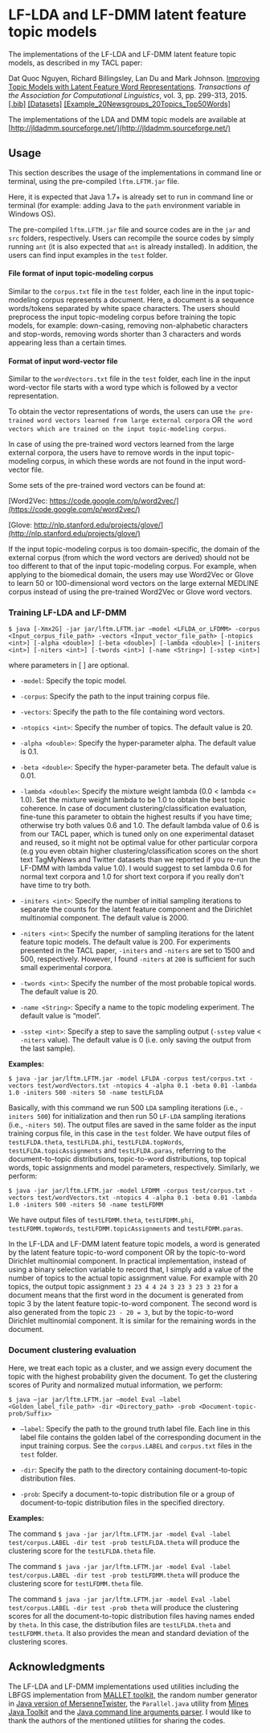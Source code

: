 # LF-LDA and LF-DMM latent feature topic models

The implementations of the LF-LDA and LF-DMM latent feature topic models, as described in my TACL paper:

Dat Quoc Nguyen, Richard Billingsley, Lan Du and Mark Johnson. [Improving Topic Models with Latent Feature Word Representations](https://tacl2013.cs.columbia.edu/ojs/index.php/tacl/article/view/582/158). <i>Transactions of the Association for Computational Linguistics</i>, vol. 3, pp. 299-313, 2015. [[.bib]](http://web.science.mq.edu.au/~dqnguyen/papers/TACL.bib) [[Datasets]](http://web.science.mq.edu.au/~dqnguyen/papers/TACL-datasets.zip) [[Example_20Newsgroups_20Topics_Top50Words]](http://web.science.mq.edu.au/~dqnguyen/papers/TACL_TopWords_N20_20Topics.zip)

The implementations  of the LDA and DMM topic models are available at  [http://jldadmm.sourceforge.net/](http://jldadmm.sourceforge.net/)

## Usage

This section describes the usage of the implementations in command line or terminal, using the pre-compiled `lftm.LFTM.jar` file.

Here, it is expected that Java 1.7+ is already set to run in command line or terminal (for example: adding Java to the `path` environment variable  in Windows OS).

The pre-compiled `lftm.LFTM.jar` file and source codes are in the `jar` and `src` folders, respectively. Users can recompile the source codes by simply running `ant` (it is also expected that `ant` is already installed). In addition, the users can find input examples in the `test` folder.

#### File format of input topic-modeling corpus

Similar to the `corpus.txt` file in the `test` folder, each line in the input topic-modeling corpus represents a document. Here, a document is a sequence words/tokens separated by white space characters. The users should preprocess the input topic-modeling corpus before training the topic models, for example: down-casing, removing non-alphabetic characters and stop-words, removing words shorter than 3 characters and words appearing less than a certain times.  

#### Format of input word-vector file

Similar to the `wordVectors.txt` file in the `test` folder, each line in the input word-vector file starts with a word type which is followed by a vector representation.

To obtain the vector representations of words, the users can use `the pre-trained word vectors learned from large external corpora` OR `the word vectors which are trained on the input topic-modeling corpus`. 

In case of using the pre-trained word vectors learned from the large external corpora, the users have to remove words in the input topic-modeling corpus, in which these words are not found in the input word-vector file.

Some sets of the pre-trained word vectors can be found at:

[Word2Vec: https://code.google.com/p/word2vec/](https://code.google.com/p/word2vec/)

[Glove: http://nlp.stanford.edu/projects/glove/](http://nlp.stanford.edu/projects/glove/) 

If the input topic-modeling corpus is too domain-specific, the domain of the external corpus (from which the word vectors are derived) should not be too different to that of the input topic-modeling corpus. For example, when applying to the  biomedical domain, the users may use Word2Vec or Glove to learn 50 or 100-dimensional word vectors on the large external MEDLINE corpus instead of using the pre-trained Word2Vec or Glove word vectors. 


### Training LF-LDA and LF-DMM

`$ java [-Xmx2G] -jar jar/lftm.LFTM.jar –model <LFLDA_or_LFDMM> -corpus <Input_corpus_file_path> -vectors <Input_vector_file_path> [-ntopics <int>] [-alpha <double>] [-beta <double>] [-lambda <double>] [-initers <int>] [-niters <int>] [-twords <int>] [-name <String>] [-sstep <int>]`

where parameters in [ ] are optional.

* `-model`: Specify the topic model.

* `-corpus`: Specify the path to the input training corpus file.

* `-vectors`: Specify the path to the file containing word vectors.

* `-ntopics <int>`: Specify the number of topics. The default value is 20.

* `-alpha <double>`: Specify the hyper-parameter alpha. The default value is 0.1.

* `-beta <double>`: Specify the hyper-parameter beta. The default value is 0.01.

* `-lambda <double>`: Specify the mixture weight lambda (0.0 < lambda <= 1.0). Set the mixture weight lambda to be 1.0 to obtain the best topic coherence. 
In case of document clustering/classification evaluation, fine-tune this parameter to obtain the highest results if you have time; otherwise try both values 0.6 and 1.0. The default lambda value of 0.6 is from our TACL paper, which is tuned only on one experimental dataset and reused, so it might not be optimal value for other particular corpora (e.g you even obtain higher clustering/classification scores on the short text TagMyNews and Twitter datasets than we reported if you re-run the LF-DMM with lambda value 1.0). I would suggest to set lambda 0.6 for normal text corpora and 1.0 for short text corpora if you really don't have time to try both. 
 
* `-initers <int>`: Specify the number of initial sampling iterations to separate the counts for the latent feature component and the Dirichlet multinomial component. The default value is 2000.

* `-niters <int>`: Specify the number of sampling iterations for the latent feature topic models. The default value is 200. For experiments presented in the TACL paper, `-initers` and `-niters` are set to 1500 and 500, respectively. However, I found `-niters` at `200` is sufficient for such small experimental corpora. 

* `-twords <int>`: Specify the number of the most probable topical words. The default value is 20.

* `-name <String>`: Specify a name to the topic modeling experiment. The default value is “model”.

* `-sstep <int>`: Specify a step to save the sampling output (`-sstep` value < `-niters` value). The default value is 0 (i.e. only saving the output from the last sample).

<b>Examples:</b>

`$ java -jar jar/lftm.LFTM.jar -model LFLDA -corpus test/corpus.txt -vectors test/wordVectors.txt -ntopics 4 -alpha 0.1 -beta 0.01 -lambda 1.0 -initers 500 -niters 50 -name testLFLDA`

Basically, with this command we run 500 `LDA` sampling iterations (i.e., `-initers 500`) for initialization and then run 50 `LF-LDA` sampling iterations (i.e., `-niters 50`).  The output files are saved in the same folder as the input training corpus file, in this case in the `test` folder. We have output files of `testLFLDA.theta`, `testLFLDA.phi`, `testLFLDA.topWords`, `testLFLDA.topicAssignments` and `testLFLDA.paras`,  referring to the document-to-topic distributions, topic-to-word distributions, top topical words, topic assignments and model parameters, respectively. Similarly, we perform:

`$ java -jar jar/lftm.LFTM.jar -model LFDMM -corpus test/corpus.txt -vectors test/wordVectors.txt -ntopics 4 -alpha 0.1 -beta 0.01 -lambda 1.0 -initers 500 -niters 50 -name testLFDMM`

We have output files of `testLFDMM.theta`, `testLFDMM.phi`, `testLFDMM.topWords`, `testLFDMM.topicAssignments` and `testLFDMM.paras`.

In the LF-LDA and LF-DMM latent feature topic models, a word is generated by the latent feature topic-to-word component OR by the topic-to-word Dirichlet multinomial component. In practical implementation, instead of using a binary selection variable to record that, I simply add a value of the number of topics to the actual topic assignment value. For example with 20 topics, the output topic assignment `3 23 4 4 24 3 23 3 23 3 23` for a document means that the first word in the document is generated from topic 3 by the latent feature topic-to-word component. The second word is also generated from the topic `23 - 20 = 3`, but by the topic-to-word Dirichlet multinomial component. It is similar for the remaining words in the document.

### Document clustering evaluation

Here, we treat each topic as a cluster, and we assign every document the topic with the highest probability given the document. To get the  clustering scores of Purity and normalized mutual information, we perform:

`$ java –jar jar/lftm.LFTM.jar –model Eval –label <Golden_label_file_path> -dir <Directory_path> -prob <Document-topic-prob/Suffix>`

* `–label`: Specify the path to the ground truth label file. Each line in this label file contains the golden label of the corresponding document in the input training corpus. See the `corpus.LABEL` and `corpus.txt` files in the `test` folder.

* `-dir`: Specify the path to the directory containing document-to-topic distribution files.

* `-prob`: Specify a document-to-topic distribution file or a group of document-to-topic distribution files in the specified directory.

<b>Examples:</b>

The command `$ java -jar jar/lftm.LFTM.jar -model Eval -label test/corpus.LABEL -dir test -prob testLFLDA.theta` will produce the clustering score for the `testLFLDA.theta` file.

The command `$ java -jar jar/lftm.LFTM.jar -model Eval -label test/corpus.LABEL -dir test -prob testLFDMM.theta` will produce the clustering score for  `testLFDMM.theta` file.

The command `$ java -jar jar/lftm.LFTM.jar -model Eval -label test/corpus.LABEL -dir test -prob theta` will produce the clustering scores for all the document-to-topic distribution files having names ended by `theta`. In this case, the distribution files are `testLFLDA.theta` and `testLFDMM.theta`. It also provides the mean and standard deviation of the clustering scores.

## Acknowledgments

The LF-LDA and LF-DMM implementations used utilities including the LBFGS implementation from [MALLET toolkit](http://mallet.cs.umass.edu/), the random number generator in [Java version of MersenneTwister](http://cs.gmu.edu/~sean/research/), the `Parallel.java` utility from [Mines Java Toolkit](http://dhale.github.io/jtk/api/edu/mines/jtk/util/Parallel.html) and the [Java command line arguments parser](http://args4j.kohsuke.org/sample.html).  I would like to thank the authors of the mentioned utilities for sharing the codes.
